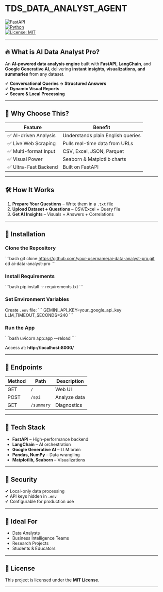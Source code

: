 # TDS_DATA_ANALYST_AGENT

[![FastAPI](https://img.shields.io/badge/FastAPI-Ready-brightgreen)](https://fastapi.tiangolo.com/)  
[![Python](https://img.shields.io/badge/Python-3.9%2B-blue)](https://www.python.org/)  
[![License: MIT](https://img.shields.io/badge/License-MIT-yellow.svg)](LICENSE)  

---

## 🔥 **What is AI Data Analyst Pro?**  
An **AI-powered data analysis engine** built with **FastAPI**, **LangChain**, and **Google Generative AI**, delivering **instant insights, visualizations, and summaries** from any dataset.  

✔ **Conversational Queries → Structured Answers**  
✔ **Dynamic Visual Reports**  
✔ **Secure & Local Processing**  

---

## 🌟 **Why Choose This?**  

| Feature                | Benefit |
|------------------------|---------|
| ✅ AI-driven Analysis  | Understands plain English queries |
| ✅ Live Web Scraping   | Pulls real-time data from URLs |
| ✅ Multi-format Input  | CSV, Excel, JSON, Parquet |
| ✅ Visual Power        | Seaborn & Matplotlib charts |
| ✅ Ultra-Fast Backend  | Built on FastAPI |

---

## 🛠 **How It Works**  
1. **Prepare Your Questions** – Write them in a `.txt` file  
2. **Upload Dataset + Questions** – CSV/Excel + Query file  
3. **Get AI Insights** – Visuals + Answers + Correlations  

---

## 🚀 **Installation**  

### **Clone the Repository**
\`\`\`bash
git clone https://github.com/your-username/ai-data-analyst-pro.git
cd ai-data-analyst-pro
\`\`\`

### **Install Requirements**
\`\`\`bash
pip install -r requirements.txt
\`\`\`

### **Set Environment Variables**
Create `.env` file:
\`\`\`
GEMINI_API_KEY=your_google_api_key
LLM_TIMEOUT_SECONDS=240
\`\`\`

### **Run the App**
\`\`\`bash
uvicorn app:app --reload
\`\`\`

Access at: **http://localhost:8000/**  

---

## 📡 **Endpoints**  
| Method | Path       | Description |
|--------|-----------|-------------|
| GET    | `/`        | Web UI |
| POST   | `/api`     | Analyze data |
| GET    | `/summary` | Diagnostics |

---

## 🧩 **Tech Stack**  
- **FastAPI** – High-performance backend  
- **LangChain** – AI orchestration  
- **Google Generative AI** – LLM brain  
- **Pandas, NumPy** – Data wrangling  
- **Matplotlib, Seaborn** – Visualizations  

---

## 🔐 **Security**  
✔ Local-only data processing  
✔ API keys hidden in `.env`  
✔ Configurable for production use  

---

## 🎯 **Ideal For**  
- Data Analysts  
- Business Intelligence Teams  
- Research Projects  
- Students & Educators  

---

## 📜 **License**  
This project is licensed under the **MIT License**.  

---

